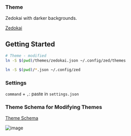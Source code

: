 ### Theme

Zedokai with darker backgrounds.

[Zedokai](https://github.com/slymax/zedokai/blob/main/themes/zedokai.json)

## Getting Started

```bash
# Theme - modified
ln -S $(pwd)/themes/zedokai.json ~/.config/zed/themes

ln -S $(pwd)/*.json ~/.config/zed
```

### Settings

`command` + `,`: paste in `settings.json`

### Theme Schema for Modifying Themes

[Theme Schema](https://zed.dev/schema/themes/v0.1.0.json)

![image](https://github.com/arbitrarily/zed-settings/assets/899183/3dfd7928-bb64-40c4-87ec-7b9204d884e0)
